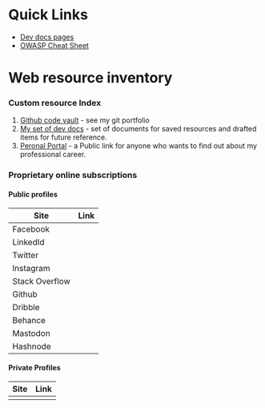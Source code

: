 # Quick Links

* [Dev docs pages](https://github.com/CliffCrerar/dev-docz/tree/master/src/pages)
* [OWASP Cheat Sheet](https://cheatsheetseries.owasp.org/cheatsheets/Content_Security_Policy_Cheat_Sheet.html)

# Web resource inventory

### Custom resource Index

1. [Github code vault](https://cliffcrerar.github.io/gitfolio/) - see my git portfolio
2. [My set of dev docs](http://http://devdocz.gq/) - set of documents for saved resources and drafted items for future reference.
3. [Peronal Portal](cliff-crerar.tech) - a Public link for anyone who wants to find out about my professional career.

### Proprietary online subscriptions

#### Public profiles

|Site|Link|
|---|--|
|Facebook||
|LinkedId||
|Twitter||
|Instagram||
|Stack Overflow||
|Github||
|Dribble||
|Behance||
|Mastodon||
|Hashnode||

#### Private Profiles

|Site|Link|
|-----|----|
| | |



